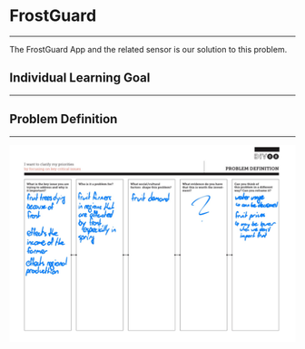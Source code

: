 # FrostGuard
---

The FrostGuard App and the related sensor is our solution to this problem.

## Individual Learning Goal
---

## Problem Definition
---

![Problem Definition](./DIY/5WHProblemDefnition.jpg)
